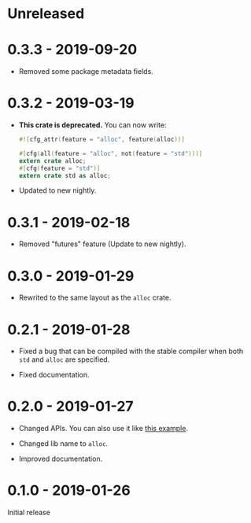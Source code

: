 # Unreleased

# 0.3.3 - 2019-09-20

* Removed some package metadata fields.

# 0.3.2 - 2019-03-19

* **This crate is deprecated.** You can now write:

  ```rust
  #![cfg_attr(feature = "alloc", feature(alloc))]

  #[cfg(all(feature = "alloc", not(feature = "std")))]
  extern crate alloc;
  #[cfg(feature = "std")]
  extern crate std as alloc;
  ```

* Updated to new nightly.

# 0.3.1 - 2019-02-18

* Removed "futures" feature (Update to new nightly).

# 0.3.0 - 2019-01-29

* Rewrited to the same layout as the `alloc` crate.

# 0.2.1 - 2019-01-28

* Fixed a bug that can be compiled with the stable compiler when both `std` and `alloc` are specified.

* Fixed documentation.

# 0.2.0 - 2019-01-27

* Changed APIs. You can also use it like [this example](https://github.com/taiki-e/alloc-shim/tree/v0.2.0/examples/std-shim).

* Changed lib name to `alloc`.

* Improved documentation.

# 0.1.0 - 2019-01-26

Initial release

